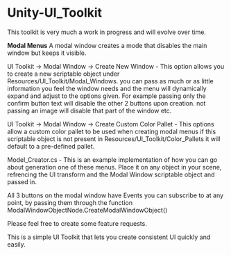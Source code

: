 # Unity-UI_Toolkit
This toolkit is very much a work in progress and will evolve over time.

**Modal Menus**
A modal window creates a mode that disables the main window but keeps it visible.

UI Toolkit -> Modal Window -> Create New Window - This option allows you to create a new scriptable object under Resources/UI_Toolkit/Modal_Windows. you can pass as much or as little information you feel the window needs and the menu will dynamically expand and adjust to the options given.
For example passing only the confirm button text will disable the other 2 buttons upon creation. not passing an image will disable that part of the window etc.

UI Toolkit -> Modal Window -> Create Custom Color Pallet - This options allow a custom color pallet to be used when creating modal menus if this scriptable object is not present in Resources/UI_Toolkit/Color_Pallets it will default to a pre-defined pallet.

Model_Creator.cs - This is an example implementation of how you can go about generation one of these menus. Place it on any object in your scene, refrencing the UI transform and the Modal Window scriptable object and passed in.

All 3 buttons on the modal window have Events you can subscribe to at any point, by passing them through the function ModalWindowObjectNode.CreateModalWindowObject()

Please feel free to create some feature requests.

This is a simple UI Toolkit that lets you create consistent UI quickly and easily.
